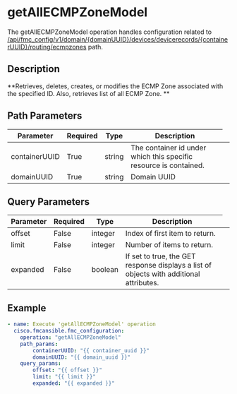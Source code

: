 # getAllECMPZoneModel

The getAllECMPZoneModel operation handles configuration related to [/api/fmc_config/v1/domain/{domainUUID}/devices/devicerecords/{containerUUID}/routing/ecmpzones](/paths//api/fmc_config/v1/domain/{domain_uuid}/devices/devicerecords/{container_uuid}/routing/ecmpzones.md) path.&nbsp;
## Description
**Retrieves, deletes, creates, or modifies the ECMP Zone associated with the specified ID. Also, retrieves list of all ECMP Zone. **

## Path Parameters
| Parameter | Required | Type | Description |
| --------- | -------- | ---- | ----------- |
| containerUUID | True | string <td colspan=3> The container id under which this specific resource is contained. |
| domainUUID | True | string <td colspan=3> Domain UUID |

## Query Parameters
| Parameter | Required | Type | Description |
| --------- | -------- | ---- | ----------- |
| offset | False | integer <td colspan=3> Index of first item to return. |
| limit | False | integer <td colspan=3> Number of items to return. |
| expanded | False | boolean <td colspan=3> If set to true, the GET response displays a list of objects with additional attributes. |

## Example
```yaml
- name: Execute 'getAllECMPZoneModel' operation
  cisco.fmcansible.fmc_configuration:
    operation: "getAllECMPZoneModel"
    path_params:
        containerUUID: "{{ container_uuid }}"
        domainUUID: "{{ domain_uuid }}"
    query_params:
        offset: "{{ offset }}"
        limit: "{{ limit }}"
        expanded: "{{ expanded }}"

```